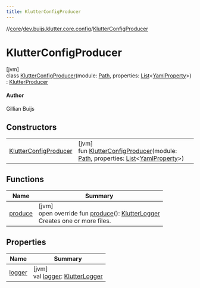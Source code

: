 ```yaml
---
title: KlutterConfigProducer
---
```

//[core](../../../index.html)/[dev.buijs.klutter.core.config](../index.html)/[KlutterConfigProducer](index.html)



# KlutterConfigProducer



[jvm]\
class [KlutterConfigProducer](index.html)(module: [Path](https://docs.oracle.com/javase/8/docs/api/java/nio/file/Path.html), properties: [List](https://kotlinlang.org/api/latest/jvm/stdlib/kotlin.collections/-list/index.html)&lt;[YamlProperty](../-yaml-property/index.html)&gt;) : [KlutterProducer](../../dev.buijs.klutter.core/-klutter-producer/index.html)

#### Author



Gillian Buijs



## Constructors


| | |
|---|---|
| [KlutterConfigProducer](-klutter-config-producer.html) | [jvm]<br>fun [KlutterConfigProducer](-klutter-config-producer.html)(module: [Path](https://docs.oracle.com/javase/8/docs/api/java/nio/file/Path.html), properties: [List](https://kotlinlang.org/api/latest/jvm/stdlib/kotlin.collections/-list/index.html)&lt;[YamlProperty](../-yaml-property/index.html)&gt;) |


## Functions


| Name | Summary |
|---|---|
| [produce](produce.html) | [jvm]<br>open override fun [produce](produce.html)(): [KlutterLogger](../../dev.buijs.klutter.core/-klutter-logger/index.html)<br>Creates one or more files. |


## Properties


| Name | Summary |
|---|---|
| [logger](logger.html) | [jvm]<br>val [logger](logger.html): [KlutterLogger](../../dev.buijs.klutter.core/-klutter-logger/index.html) |

